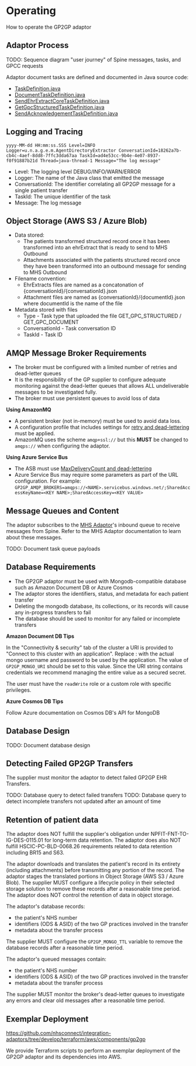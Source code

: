 # Operating

How to operate the GP2GP adaptor

## Adaptor Process

TODO: Sequence diagram "user journey" of Spine messages, tasks, and GPCC requests

Adaptor document tasks are defined and documented in Java source code:

* [TaskDefinition.java](https://github.com/nhsconnect/integration-adaptor-gp2gp/tree/main/service/src/main/java/uk/nhs/adaptors/gp2gp/common/task/TaskDefinition.java)
* [DocumentTaskDefinition.java](https://github.com/nhsconnect/integration-adaptor-gp2gp/tree/main/service/src/main/java/uk/nhs/adaptors/gp2gp/ehr/DocumentTaskDefinition.java)
* [SendEhrExtractCoreTaskDefinition.java](https://github.com/nhsconnect/integration-adaptor-gp2gp/tree/main/service/src/main/java/uk/nhs/adaptors/gp2gp/ehr/SendEhrExtractCoreTaskDefinition.java)
* [GetGpcStructuredTaskDefinition.java](https://github.com/nhsconnect/integration-adaptor-gp2gp/tree/main/service/src/main/java/uk/nhs/adaptors/gp2gp/gpc/GetGpcStructuredTaskDefinition.java)
* [SendAcknowledgementTaskDefinition.java](https://github.com/nhsconnect/integration-adaptor-gp2gp/tree/main/service/src/main/java/uk/nhs/adaptors/gp2gp/ehr/SendAcknowledgementTaskDefinition.java)

## Logging and Tracing

```
yyyy-MM-dd HH:mm:ss.SSS Level=INFO Logger=u.n.a.g.e.m.AgentDirectoryExtractor ConversationId=18262a7b-cb4c-4aef-8dd8-7ffc3dda67aa TaskId=ad4e53cc-9b4e-4e07-8937-f0f91887b21d Thread=java-thread-1 Message="The log message"
```

* Level: The logging level DEBUG/INFO/WARN/ERROR
* Logger: The name of the Java class that emitted the message
* ConversationId: The identifier correlating all GP2GP message for a single patient transfer
* TaskId: The unique identifier of the task
* Message: The log message

## Object Storage (AWS S3 / Azure Blob)

- Data stored:
  - The patients transformed structured record once it has been transformed into an ehrExtract that is ready to send to MHS Outbound
  - Attachments associated with the patients structured record once they have been transformed into an outbound message for sending to MHS Outbound
- Filename convention:
  - EhrExtracts files are named as a concatonation of {conversationId}/{conversationId}.json
  - Attachment files are named as {conversationId}/{documentId}.json where documentId is the name of the file
- Metadata stored with files
  - Type - Task type that uploaded the file GET_GPC_STRUCTURED / GET_GPC_DOCUMENT
  - ConversationId - Task conversation ID
  - TaskId - Task ID

## AMQP Message Broker Requirements

* The broker must be configured with a limited number of retries and dead-letter queues
* It is the responsibility of the GP supplier to configure adequate monitoring against the dead-letter queues that allows ALL undeliverable messages to be investigated fully.
* The broker must use persistent queues to avoid loss of data

**Using AmazonMQ**

* A persistent broker (not in-memory) must be used to avoid data loss.
* A configuration profile that includes settings for [retry and dead-lettering](https://activemq.apache.org/message-redelivery-and-dlq-handling.html) must be applied.
* AmazonMQ uses the scheme `amqp+ssl://` but this **MUST** be changed to `amqps://` when configuring the adaptor.

**Using Azure Service Bus**

* The ASB must use [MaxDeliveryCount and dead-lettering](https://docs.microsoft.com/en-us/azure/service-bus-messaging/service-bus-dead-letter-queues#exceeding-maxdeliverycount)
* Azure Service Bus may require some parameters as part of the URL configuration. For example: `GP2GP_AMQP_BROKERS=amqps://<NAME>.servicebus.windows.net/;SharedAccessKeyName=<KEY NAME>;SharedAccessKey=<KEY VALUE>`

## Message Queues and Content

The adaptor subscribes to the [MHS Adaptor](https://github.com/nhsconnect/integration-adaptor-mhs)'s 
inbound queue to receive messages from Spine. Refer to the MHS Adaptor documentation to 
learn about these messages. 

TODO: Document task queue payloads

## Database Requirements

* The GP2GP adaptor must be used with Mongodb-compatible database such as Amazon Document DB or Azure Cosmos
* The adaptor stores the identifiers, status, and metadata for each patient transfer
* Deleting the mongodb database, its collections, or its records will cause any in-progress transfers to fail
* The database should be used to monitor for any failed or incomplete transfers

**Amazon Document DB Tips**

In the "Connectivity & security" tab of the cluster a URI is provided to "Connect to this cluster with an application".
Replace <username>:<insertYourPasswordHere> with the actual mongo username and password to be used by the application.
The value of `GP2GP_MONGO_URI` should be set to this value. Since the URI string contains credentials we recommend 
managing the entire value as a secured secret.

The user must have the `readWrite` role or a custom role with specific privileges.

**Azure Cosmos DB Tips**

Follow Azure documentation on Cosmos DB's API for MongoDB

## Database Design

TODO: Document database design

## Detecting Failed GP2GP Transfers

The supplier must monitor the adaptor to detect failed GP2GP EHR Transfers.

TODO: Database query to detect failed transfers
TODO: Database query to detect incomplete transfers not updated after an amount of time

## Retention of patient data

The adaptor does NOT fulfill the supplier's obligation under NPFIT-FNT-TO-IG-DES-0115.01 for
long-term data retention. The adaptor does also NOT fulfill HSCIC-PC-BLD-0068.26 requirements 
related to data retention including BR15 and S63.

The adaptor downloads and translates the patient's record in its entirety (including attachments)
before transmitting any portion of the record. The adaptor stages the translated portions in 
Object Storage (AWS S3 / Azure Blob). The supplier MUST configure a lifecycle policy
in their selected storage solution to remove these records after a reasonable time period.
The adaptor does NOT control the retention of data in object storage.

The adaptor's database records:
* the patient's NHS number
* identifiers (ODS & ASID) of the two GP practices involved in the transfer
* metadata about the transfer process

The supplier MUST configure the `GP2GP_MONGO_TTL` variable to remove the database records
after a reasonable time period.

The adaptor's queued messages contain:
* the patient's NHS number
* identifiers (ODS & ASID) of the two GP practices involved in the transfer
* metadata about the transfer process

The supplier MUST monitor the broker's dead-letter queues to investigate any errors and clear 
old messages after a reasonable time period.

## Exemplar Deployment

https://github.com/nhsconnect/integration-adaptors/tree/develop/terraform/aws/components/gp2gp

We provide Terraform scripts to perform an exemplar deployment of the GP2GP adaptor and its
dependencies into AWS.
